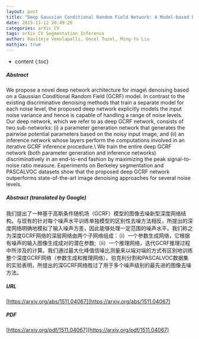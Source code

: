 ```yaml
---
layout: post
title: "Deep Gaussian Conditional Random Field Network: A Model-based Deep Network for Discriminative Denoising"
date: 2015-11-12 20:49:20
categories: arXiv_CV
tags: arXiv_CV Segmentation Inference
author: Raviteja Vemulapalli, Oncel Tuzel, Ming-Yu Liu
mathjax: true
---
```


* content
{:toc}

##### Abstract
We propose a novel deep network architecture for image\\ denoising based on a Gaussian Conditional Random Field (GCRF) model. In contrast to the existing discriminative denoising methods that train a separate model for each noise level, the proposed deep network explicitly models the input noise variance and hence is capable of handling a range of noise levels. Our deep network, which we refer to as deep GCRF network, consists of two sub-networks: (i) a parameter generation network that generates the pairwise potential parameters based on the noisy input image, and (ii) an inference network whose layers perform the computations involved in an iterative GCRF inference procedure.\ We train the entire deep GCRF network (both parameter generation and inference networks) discriminatively in an end-to-end fashion by maximizing the peak signal-to-noise ratio measure. Experiments on Berkeley segmentation and PASCALVOC datasets show that the proposed deep GCRF network outperforms state-of-the-art image denoising approaches for several noise levels.

##### Abstract (translated by Google)
我们提出了一种基于高斯条件随机场（GCRF）模型的图像去噪新型深度网络结构。与现有的针对每个噪声水平训练单独模型的区别性去噪方法相反，所提出的深度网络明确地模拟了输入噪声方差，因此能够处理一定范围的噪声水平。我们称之为深度GCRF网络的深层网络由两个子网络组成：（i）一个参数生成网络，它根据有噪声的输入图像生成成对的潜在参数;（ii）一个推理网络，迭代GCRF推理过程中所涉及的计算。我们通过最大化峰值信噪比测量来以端对端的方式有区别地训练整个深度GCRF网络（参数生成和推理网络）。伯克利分割和PASCALVOC数据集的实验表明，所提出的深GCRF网络胜过了用于多个噪声级别的最先进的图像去噪方法。

##### URL
[https://arxiv.org/abs/1511.04067](https://arxiv.org/abs/1511.04067)

##### PDF
[https://arxiv.org/pdf/1511.04067](https://arxiv.org/pdf/1511.04067)

